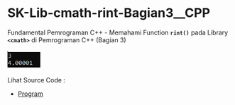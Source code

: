 # SK-Lib-cmath-rint-Bagian3__CPP
Fundamental Pemrograman C++ - Memahami Function <code><b>rint()</b></code> pada Library <code><b>&lt;cmath></b></code> di Pemrograman C++ (Bagian 3)<br><br>
<img src="https://github.com/RizkyKhapidsyah/SK-Lib-cmath-rint-Bagian3__CPP/blob/master/SK-Lib-cmath-rint-Bagian3__CPP/result/001.PNG"><br><br>
Lihat Source Code : <br>
- <a href="https://github.com/RizkyKhapidsyah/SK-Lib-cmath-rint-Bagian3__CPP/blob/master/SK-Lib-cmath-rint-Bagian3__CPP/Source.cpp">Program</a>
